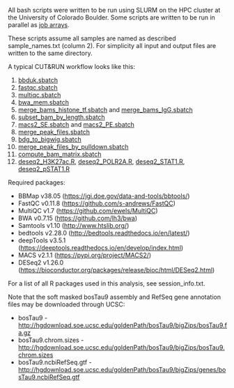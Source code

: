 All bash scripts were written to be run using SLURM on the HPC cluster at the University of Colorado Boulder. Some scripts are written to be run in parallel as [job arrays](https://slurm.schedmd.com/job_array.html).

These scripts assume all samples are named as described sample_names.txt (column 2). For simplicity all input and output files are written to the same directory.

A typical CUT&RUN workflow looks like this:
1. [bbduk.sbatch](https://github.com/coke6162/bovine_TE_evolution/blob/main/cutnrun/bbduk.sbatch)
2. [fastqc.sbatch](https://github.com/coke6162/bovine_TE_evolution/blob/main/cutnrun/fastqc.sbatch)
3. [multiqc.sbatch](https://github.com/coke6162/bovine_TE_evolution/blob/main/cutnrun/multiqc.sbatch)
4. [bwa_mem.sbatch](https://github.com/coke6162/bovine_TE_evolution/blob/main/cutnrun/bwa_mem.sbatch)
5. [merge_bams_histone_tf.sbatch](https://github.com/coke6162/bovine_TE_evolution/blob/main/cutnrun/merge_bams_histone_tf.sbatch) and [merge_bams_IgG.sbatch](https://github.com/coke6162/bovine_TE_evolution/blob/main/cutnrun/merge_bams_IgG.sbatch)
6. [subset_bam_by_length.sbatch](https://github.com/coke6162/bovine_TE_evolution/blob/main/cutnrun/subset_bam_by_length.sbatch)
7. [macs2_SE.sbatch](https://github.com/coke6162/bovine_TE_evolution/blob/main/cutnrun/macs2_SE.sbatch) and [macs2_PE.sbatch](https://github.com/coke6162/bovine_TE_evolution/blob/main/cutnrun/macs2_PE.sbatch)
8. [merge_peak_files.sbatch](https://github.com/coke6162/bovine_TE_evolution/blob/main/cutnrun/merge_peak_files.sbatch)
9. [bdg_to_bigwig.sbatch](https://github.com/coke6162/bovine_TE_evolution/blob/main/cutnrun/bdg_to_bigwig.sbatch)
10. [merge_peak_files_by_pulldown.sbatch](https://github.com/coke6162/bovine_TE_evolution/blob/main/cutnrun/merge_peak_files_by_pulldown.sbatch)
11. [compute_bam_matrix.sbatch](https://github.com/coke6162/bovine_TE_evolution/blob/main/cutnrun/compute_bam_matrix.sbatch)
12. [deseq2_H3K27ac.R](https://github.com/coke6162/bovine_TE_evolution/blob/main/cutnrun/deseq2_H3K27ac.R), [deseq2_POLR2A.R](https://github.com/coke6162/bovine_TE_evolution/blob/main/cutnrun/deseq2_POLR2A.R), [deseq2_STAT1.R](https://github.com/coke6162/bovine_TE_evolution/blob/main/cutnrun/deseq2_STAT1.R), [deseq2_pSTAT1.R](https://github.com/coke6162/bovine_TE_evolution/blob/main/cutnrun/deseq2_pSTAT1.R)

Required packages:
* BBMap v38.05 (https://jgi.doe.gov/data-and-tools/bbtools/)
* FastQC v0.11.8 (https://github.com/s-andrews/FastQC)
* MultiQC v1.7 (https://github.com/ewels/MultiQC)
* BWA v0.7.15 (https://github.com/lh3/bwa)
* Samtools v1.10 (http://www.htslib.org/)
* bedtools v2.28.0 (http://bedtools.readthedocs.io/en/latest/)
* deepTools v3.5.1 (https://deeptools.readthedocs.io/en/develop/index.html)
* MACS v2.1.1 (https://pypi.org/project/MACS2/)
* DESeq2 v1.26.0 (https://bioconductor.org/packages/release/bioc/html/DESeq2.html)

For a list of all R packages used in this analysis, see session_info.txt.

Note that the soft masked bosTau9 assembly and RefSeq gene annotation files may be downloaded through UCSC:
* bosTau9 - http://hgdownload.soe.ucsc.edu/goldenPath/bosTau9/bigZips/bosTau9.fa.gz
* bosTau9.chrom.sizes - http://hgdownload.soe.ucsc.edu/goldenPath/bosTau9/bigZips/bosTau9.chrom.sizes
* bosTau9.ncbiRefSeq.gtf - http://hgdownload.soe.ucsc.edu/goldenPath/bosTau9/bigZips/genes/bosTau9.ncbiRefSeq.gtf